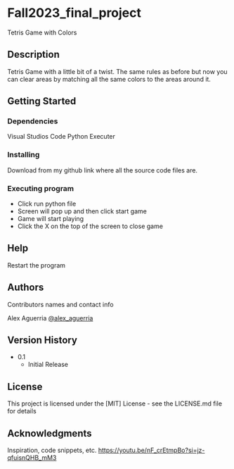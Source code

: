 # Fall2023_final_project

Tetris Game with Colors

## Description

Tetris Game with a little bit of a twist. The same rules as before but now you can clear areas by matching all the same colors to the areas around it. 

## Getting Started

### Dependencies

Visual Studios Code
Python Executer

### Installing


Download from my github link where all the source code files are.

### Executing program

- Click run python file
- Screen will pop up and then click start game
- Game will start playing 
- Click the X on the top of the screen to close game

## Help

Restart the program

## Authors

Contributors names and contact info

Alex Aguerria
[@alex_aguerria](https://www.instagram.com/alex_aguerria/?hl=en)

## Version History

* 0.1
    * Initial Release

## License

This project is licensed under the [MIT] License - see the LICENSE.md file for details

## Acknowledgments

Inspiration, code snippets, etc.
https://youtu.be/nF_crEtmpBo?si=jz-qfuisnQHB_mM3